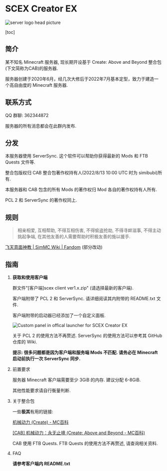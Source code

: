 # SCEX Creator EX

![server logo head picture](https://user-images.githubusercontent.com/109353165/184534804-f6a33991-fb3d-446d-9617-2d85dca61144.png)

[toc]

## 简介

某不知名 Minecraft 服务器, 现长期开设基于 Create: Above and Beyond 整合包(下文简称为CAB)的服务器.

服务器创建于2020年6月，经几次大修后于2022年7月基本定型，致力于建造一个高自由度的 Minecraft 服务器.

## 联系方式

QQ 群聊: 362344872

服务器的所有消息都会在此群内发布.

## 分发

本服务器使用 ServerSync. 这个软件可以帮助你获得最新的 Mods 和 FTB Quests 文件等.

整合包版权归 CAB 整合包著作权持有人(2022/8/13 10:00 UTC 时为 simibubi)所有.

本服务器和 CAB 包含的所有 Mods 的著作权归 Mod 各自的著作权持有人所有.

PCL 2 和 ServerSync 的著作权同上.

## 规则

> 相亲相爱, 互相帮助, 不得互相伤害, 不得偷盗抢劫, 不得寻衅滋事, 不得主动挑起争端, 在其他友善的人需要帮助时积极友善的施以援手.

[飞天意面神教 | SimMC Wiki | Fandom](https://simmc.fandom.com/zh/wiki/%E9%A3%9E%E5%A4%A9%E6%84%8F%E9%9D%A2%E7%A5%9E%E6%95%99) (部分改动)

## 指南

1. **获取和使用客户端**
   
   群文件"[客户端]scex client ver1.x.zip" (请选择最新的客户端).
   
   客户端附带了 PCL 2 和 ServerSync. 请详细阅读其内附带的 README.txt 文件.
   
   
   
   客户端附带的启动器已经添加了一个自定义面板.
   
   ![Custom panel in offical launcher for SCEX Creator EX](https://s3.bmp.ovh/imgs/2022/08/13/f745a8f099560df2.png)
   
   
   
   关于 PCL 2 的使用方法不再赘述. ServerSync 的使用方法可以参考其 GitHub 仓库的 Wiki.
   
   **提示: 很多问题都是因为客户端和服务端 Mods 不匹配. 请务必在 Minecraft 启动前执行一次 ServerSync 同步.**

2. 前置要求
   
   服务器 Minecraft 客户端需要至少 3GiB 的内存. 建议分配 6-8GiB.
   
   其他性能要求请自行衡量判断.

3. 关于整合包
   
   一些**极其**有用的链接:
   
   [机械动力 (Create) - MC百科](https://www.mcmod.cn/class/2021.html)
   
   [[CAB] 机械动力：永无止境 (Create: Above and Beyond - MC百科)](https://www.mcmod.cn/modpack/312.html)
   
   CAB 使用 FTB Quests. FTB Quests 的使用方法不再赘述, 请查询相关资料.

4. FAQ
   
   **请参考客户端内 README.txt**




